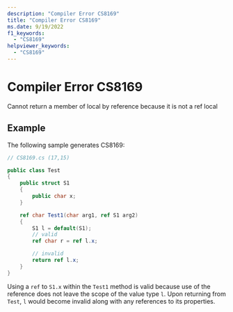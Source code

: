 ```yaml
---
description: "Compiler Error CS8169"
title: "Compiler Error CS8169"
ms.date: 9/19/2022
f1_keywords:
  - "CS8169"
helpviewer_keywords:
  - "CS8169"
---
```

# Compiler Error CS8169

Cannot return a member of local by reference because it is not a ref local

## Example

 The following sample generates CS8169:

```csharp
// CS8169.cs (17,15)

public class Test
{
    public struct S1
    {
        public char x;
    }

    ref char Test1(char arg1, ref S1 arg2)
    {
        S1 l = default(S1);
        // valid
        ref char r = ref l.x;

        // invalid
        return ref l.x;
    }
}
```

Using a `ref` to `S1.x` within the `Test1` method is valid because use of the reference does not leave the scope of the value type `l`.  Upon returning from `Test`, `l` would become invalid along with any references to its properties.
